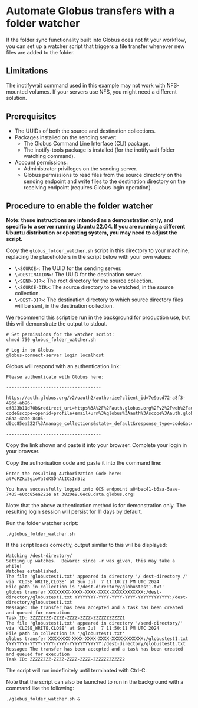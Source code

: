 # Automate Globus transfers with a folder watcher

If the folder sync functionality built into Globus does not fit your workflow, you can set up a watcher script that triggers a file transfer whenever new files are added to the folder.

## Limitations

The inotifywait command used in this example may not work with NFS-mounted volumes. If your servers use NFS, you might need a different solution.

## Prerequisites

- The UUIDs of both the source and destination collections.
- Packages installed on the sending server:
  - The Globus Command Line Interface (CLI) package.
  - The inotify-tools package is installed (for the inotifywait folder watching command).
- Account permissions:
  - Administrator privileges on the sending server.
  - Globus permissions to read files from the source directory on the sending endpoint and write files to the destination directory on the receiving endpoint (requires Globus login operation).

## Procedure to enable the folder watcher

**Note: these instructions are intended as a demonstration only, and specific to a server running Ubuntu 22.04. If you are running a different Ubuntu distribution or operating system, you may need to adjust the script.**

Copy the ```globus_folder_watcher.sh``` script in this directory to your machine, replacing the placeholders in the script below with your own values:

- ```\<SOURCE>```: The UUID for the sending server.
- ```\<DESTINATION>```: The UUID for the destination server.
- ```\<SEND-DIR>```: The root directory for the source collection.
- ```\<SOURCE-DIR>```: The source directory to be watched, in the source collection.
- ```\<DEST-DIR>```: The destination directory to which source directory files will be sent, in the destination collection.

We recommend this script be run in the background for production use, but this will demonstrate the output to stdout.

```
# Set permissions for the watcher script:
chmod 750 globus_folder_watcher.sh

# Log in to Globus
globus-connect-server login localhost
```

Globus will respond with an authentication link:

```
Please authenticate with Globus here:

------------------------------------

https://auth.globus.org/v2/oauth2/authorize?client_id=7e9acd72-a8f3-496d-ab96-cf823b11d70b&redirect_uri=https%3A%2F%2Fauth.globus.org%2Fv2%2Fweb%2Fauth-code&scope=openid+profile+email+urn%3Aglobus%3Aauth%3Ascope%3Aauth.globus.org%3Aview_identity_set+urn%3Aglobus%3Aauth%3Ascope%3Aauth.globus.org%3Amanage_projects+urn%3Aglobus%3Aauth%3Ascope%3Ab04bec41-a6aa-4aae-8405-d0cc85ea222f%3Amanage_collections&state=_default&response_type=code&access_type=offline&prompt=login

------------------------------------
```

Copy the link shown and paste it into your browser. Complete your login in your browser.

Copy the authorisation code and paste it into the command line:

```
Enter the resulting Authorization Code here: alFoFZko5gioVatdKSDhAlICsIr5lz

You have successfully logged into GCS endpoint a04bec41-b6aa-5aae-7405-e0cc85ea222e at 3820e9.0ec8.data.globus.org!
```

Note: that the above authentication method is for demonstration only. The resulting login session will persist for 11 days by default.

Run the folder watcher script:

```
./globus_folder_watcher.sh
```
If the script loads correctly, output similar to this will be displayed:
```
Watching /dest-directory/
Setting up watches.  Beware: since -r was given, this may take a while!
Watches established.
The file 'globustest1.txt' appeared in directory '/ dest-directory /' via 'CLOSE_WRITE,CLOSE' at Sun Jul  7 11:10:21 PM UTC 2024
File path in collection is '/dest-directory/globustest1.txt'
globus transfer XXXXXXXX-XXXX-XXXX-XXXX-XXXXXXXXXXXX:/dest-directory/globustest1.txt YYYYYYYY-YYYY-YYYY-YYYY-YYYYYYYYYYYY:/dest-directory/globustest1.txt
Message: The transfer has been accepted and a task has been created and queued for execution
Task ID: ZZZZZZZZ-ZZZZ-ZZZZ-ZZZZ-ZZZZZZZZZZZ1
The file 'globustest1.txt' appeared in directory '/send-directory/' via 'CLOSE_WRITE,CLOSE' at Sun Jul  7 11:50:11 PM UTC 2024
File path in collection is '/globustest1.txt'
globus transfer XXXXXXXX-XXXX-XXXX-XXXX-XXXXXXXXXXXX:/globustest1.txt YYYYYYYY-YYYY-YYYY-YYYY-YYYYYYYYYYYY:/dest-directory/globustest1.txt
Message: The transfer has been accepted and a task has been created and queued for execution
Task ID: ZZZZZZZZ-ZZZZ-ZZZZ-ZZZZ-ZZZZZZZZZZZ2
```
The script will run indefinitely until terminated with Ctrl-C.

Note that the script can also be launched to run in the background with a command like the following:
```
./globus_folder_watcher.sh &
```
